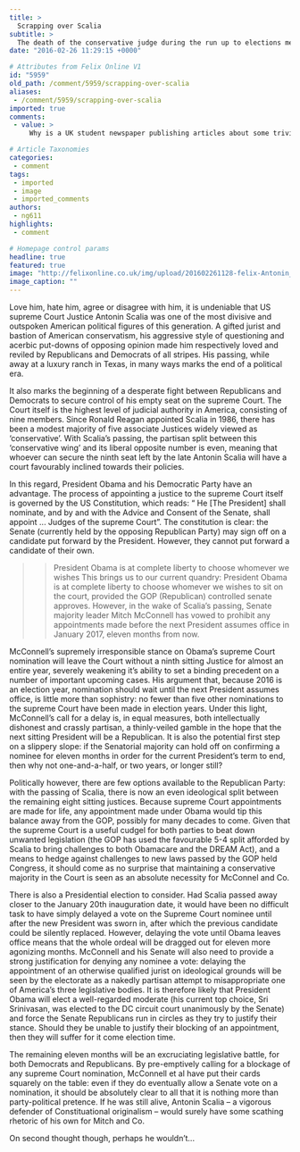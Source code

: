 ```yaml
---
title: >
  Scrapping over Scalia
subtitle: >
  The death of the conservative judge during the run up to elections means the seat could reain empty for eleven months
date: "2016-02-26 11:29:15 +0000"

# Attributes from Felix Online V1
id: "5959"
old_path: /comment/5959/scrapping-over-scalia
aliases:
 - /comment/5959/scrapping-over-scalia
imported: true
comments:
 - value: >
     Why is a UK student newspaper publishing articles about some trivia of US politics? This couldn't be less relevant.,Much thanks! This is definitely an remarkable webpage!| <br>nba 2k16 my account expired ps4 http://christinegemma.qsite.dk/177212/Blog,I was just looking at your Scrapping over Scalia - Comment - Felix Online website and see that your website has the potential to become very popular. I just want to tell you, In case you didn't already know... There is a website service which already has more than 16 million users, and the majority of the users are interested in topics like yours. By getting your website on this service you have a chance to get your site more visitors than you can imagine. It is free to sign up and you can read more about it here: http://todochiapas.mx/C/3jq - Now, let me ask you... Do you need your site to be successful to maintain your way of life? Do you need targeted traffic who are interested in the services and products you offer? Are looking for exposure, to increase sales, a

# Article Taxonomies
categories:
 - comment
tags:
 - imported
 - image
 - imported_comments
authors:
 - ng611
highlights:
 - comment

# Homepage control params
headline: true
featured: true
image: "http://felixonline.co.uk/img/upload/201602261128-felix-Antonin_Scalia_2010.jpg"
image_caption: ""
---
```


Love him, hate him, agree or disagree with him, it is undeniable that US supreme Court Justice Antonin Scalia was one of the most divisive and outspoken American political figures of this generation. A gifted jurist and bastion of American conservatism, his aggressive style of questioning and acerbic put-downs of opposing opinion made him respectively loved and reviled by Republicans and Democrats of all stripes. His passing, while away at a luxury ranch in Texas, in many ways marks the end of a political era.

It also marks the beginning of a desperate fight between Republicans and Democrats to secure control of his empty seat on the supreme Court. The Court itself is the highest level of judicial authority in America, consisting of nine members. Since Ronald Reagan appointed Scalia in 1986, there has been a modest majority of five associate Justices widely viewed as ‘conservative’. With Scalia’s passing, the partisan split between this ‘conservative wing’ and its liberal opposite number is even, meaning that whoever can secure the ninth seat left by the late Antonin Scalia will have a court favourably inclined towards their policies.

In this regard, President Obama and his Democratic Party have an advantage. The process of appointing a justice to the supreme Court itself is governed by the US Constitution, which reads: “ He [The President] shall nominate, and by and with the Advice and Consent of the Senate, shall appoint ... Judges of the supreme Court”. The constitution is clear: the Senate (currently held by the opposing Republican Party) may sign off on a candidate put forward by the President. However, they cannot put forward a candidate of their own.
> > President Obama is at complete liberty to choose whomever we wishes
This brings us to our current quandry: President Obama is at complete liberty to choose whomever we wishes to sit on the court, provided the GOP (Republican) controlled senate approves. However, in the wake of Scalia’s passing, Senate majority leader Mitch McConnell has vowed to prohibit any appointments made before the next President assumes office in January 2017, eleven months from now.

McConnell’s supremely irresponsible stance on Obama’s supreme Court nomination will leave the Court without a ninth sitting Justice for almost an entire year, severely weakening it’s ability to set a binding precedent on a number of important upcoming cases. His argument that, because 2016 is an election year, nomination should wait until the next President assumes office, is little more than sophistry: no fewer than five other nominations to the supreme Court have been made in election years. Under this light, McConnell’s call for a delay is, in equal measures, both intellectually dishonest and crassly partisan, a thinly-veiled gamble in the hope that the next sitting President will be a Republican. It is also the potential first step on a slippery slope: if the Senatorial majority can hold off on confirming a nominee for eleven months in order for the current President’s term to end, then why not one-and-a-half, or two years, or longer still?

Politically however, there are few options available to the Republican Party: with the passing of Scalia, there is now an even ideological split between the remaining eight sitting justices. Because supreme Court appointments are made for life, any appointment made under Obama would tip this balance away from the GOP, possibly for many decades to come. Given that the supreme Court is a useful cudgel for both parties to beat down unwanted legislation (the GOP has used the favourable 5-4 split afforded by Scalia to bring challenges to both Obamacare and the DREAM Act), and a means to hedge against challenges to new laws passed by the GOP held Congress, it should come as no surprise that maintaining a conservative majority in the Court is seen as an absolute necessity for McConnel and Co.

There is also a Presidential election to consider. Had Scalia passed away closer to the January 20th inauguration date, it would have been no difficult task to have simply delayed a vote on the Supreme Court nominee until after the new President was sworn in, after which the previous candidate could be silently replaced. However, delaying the vote until Obama leaves office means that the whole ordeal will be dragged out for eleven more agonizing months. McConnell and his Senate will also need to provide a strong justification for denying any nominee a vote: delaying the appointment of an otherwise qualified jurist on ideological grounds will be seen by the electorate as a nakedly partisan attempt to misappropriate one of America’s three legislative bodies. It is therefore likely that President Obama will elect a well-regarded moderate (his current top choice, Sri Srinivasan, was elected to the DC circuit court unanimously by the Senate) and force the Senate Republicans run in circles as they try to justify their stance. Should they be unable to justify their blocking of an appointment, then they will suffer for it come election time.

The remaining eleven months will be an excruciating legislative battle, for both Democrats and Republicans. By pre-emptively calling for a blockage of any supreme Court nomination, McConnell et al have put their cards squarely on the table: even if they do eventually allow a Senate vote on a nomination, it should be absolutely clear to all that it is nothing more than party-political pretence. If he was still alive, Antonin Scalia – a vigorous defender of Constituational originalism – would surely have some scathing rhetoric of his own for Mitch and Co.

On second thought though, perhaps he wouldn’t...
